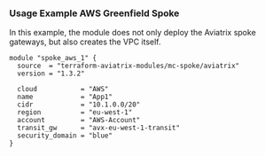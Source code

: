 ### Usage Example AWS Greenfield Spoke

In this example, the module does not only deploy the Aviatrix spoke gateways, but also creates the VPC itself.

```hcl
module "spoke_aws_1" {
  source  = "terraform-aviatrix-modules/mc-spoke/aviatrix"
  version = "1.3.2"

  cloud           = "AWS"
  name            = "App1"
  cidr            = "10.1.0.0/20"
  region          = "eu-west-1"
  account         = "AWS-Account"
  transit_gw      = "avx-eu-west-1-transit"
  security_domain = "blue"
}
```